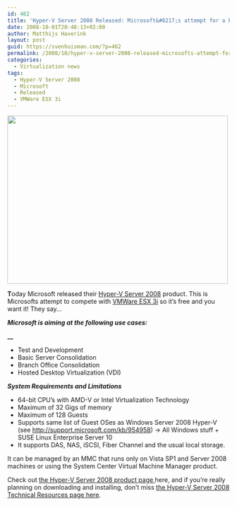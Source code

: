 ```yaml
---
id: 462
title: 'Hyper-V Server 2008 Released: Microsoft&#8217;s attempt for a bare metal hypervisor'
date: 2008-10-01T20:48:13+02:00
author: Matthijs Haverink
layout: post
guid: https://svenhuisman.com/?p=462
permalink: /2008/10/hyper-v-server-2008-released-microsofts-attempt-for-a-bare-metal-hypervisor/
categories:
  - Virtualization news
tags:
  - Hyper-V Server 2008
  - Microsoft
  - Released
  - VMWare ESX 3i
---
```

**_<img class="size-full wp-image-472 alignnone" title="Hyper-V Server 2008" src="https://svenhuisman.com/wp-content/uploads/2008/10/hypervserver2008_4.jpg" alt="" width="500" height="381" />_**

**T**oday Microsoft released their <a href="http://www.microsoft.com/servers/hyper-v-server/default.mspx" target="_blank">Hyper-V Server 2008</a> product. This is Microsofts attempt to compete with <a href="http://www.vmware.com/products/esxi/" target="_blank">VMWare ESX 3i</a> so it&#8217;s free and you want it! They say&#8230;

**_Microsoft is aiming at the following use cases:_**

**__**

  * Test and Development
  * Basic Server Consolidation
  * Branch Office Consolidation
  * Hosted Desktop Virtualization (VDI)<!--more-->

**_System Requirements and Limitations_**

  * 64-bit CPU&#8217;s with AMD-V or Intel Virtualization Technology
  * Maximum of 32 Gigs of memory
  * Maximum of 128 Guests
  * Supports same list of Guest OSes as Windows Server 2008 Hyper-V (see <http://support.microsoft.com/kb/954958>) -> All Windows stuff + SUSE Linux Enterprise Server 10
  * It supports DAS, NAS, iSCSI, Fiber Channel and the usual local storage.

It can be managed by an MMC that runs only on Vista SP1 and Server 2008 machines or using the System Center Virtual Machine Manager product.

Check out <a href="http://www.microsoft.com/servers/hyper-v-server/default.mspx" target="_blank">the Hyper-V Server 2008 product page </a>here, and if you&#8217;re really planning on downloading and installing, don&#8217;t miss <a href="http://www.microsoft.com/servers/hyper-v-server/technical-resources.mspx" target="_blank">the Hyper-V Server 2008 Technical Resources page here</a>.
